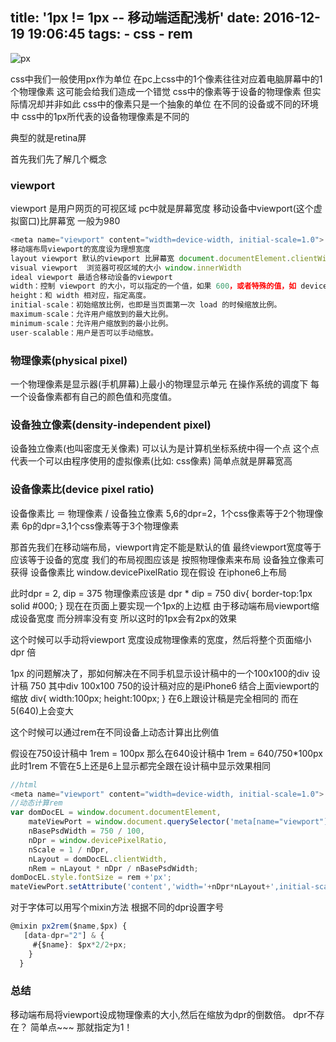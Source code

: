 title: '1px != 1px -- 移动端适配浅析'
date: 2016-12-19 19:06:45
tags:
    - css
    - rem
---
![px](http://blog.fenghou.site/assets/blogImg/rem-dpr.png)
<!--more-->

css中我们一般使用px作为单位
在pc上css中的1个像素往往对应着电脑屏幕中的1个物理像素
这可能会给我们造成一个错觉
css中的像素等于设备的物理像素
但实际情况却并非如此
css中的像素只是一个抽象的单位
在不同的设备或不同的环境中
css中的1px所代表的设备物理像素是不同的

典型的就是retina屏

首先我们先了解几个概念

### viewport

viewport 是用户网页的可视区域
pc中就是屏幕宽度
移动设备中viewport(这个虚拟窗口)比屏幕宽 一般为980

```javascript
<meta name="viewport" content="width=device-width, initial-scale=1.0">
移动端布局viewport的宽度设为理想宽度
layout viewport 默认的viewport 比屏幕宽 document.documentElement.clientWidth
visual viewport  浏览器可视区域的大小 window.innerWidth
ideal viewport 最适合移动设备的viewport
width：控制 viewport 的大小，可以指定的一个值，如果 600，或者特殊的值，如 device-width 为设备的宽度（单位为缩放为 100% 时的 CSS 的像素）。
height：和 width 相对应，指定高度。
initial-scale：初始缩放比例，也即是当页面第一次 load 的时候缩放比例。
maximum-scale：允许用户缩放到的最大比例。
minimum-scale：允许用户缩放到的最小比例。
user-scalable：用户是否可以手动缩放。
```

### 物理像素(physical pixel)
一个物理像素是显示器(手机屏幕)上最小的物理显示单元
在操作系统的调度下
每一个设备像素都有自己的颜色值和亮度值。

### 设备独立像素(density-independent pixel)
设备独立像素(也叫密度无关像素)
可以认为是计算机坐标系统中得一个点
这个点代表一个可以由程序使用的虚拟像素(比如: css像素)
简单点就是屏幕宽高

### 设备像素比(device pixel ratio)

设备像素比 ＝ 物理像素 / 设备独立像素
5,6的dpr=2，1个css像素等于2个物理像素
6p的dpr=3,1个css像素等于3个物理像素

那首先我们在移动端布局，viewport肯定不能是默认的值
最终viewport宽度等于应该等于设备的宽度
我们的布局视图应该是 按照物理像素来布局
设备独立像素可获得
设备像素比 window.devicePixelRatio
现在假设 在iphone6上布局

此时dpr = 2,
dip = 375
物理像素应该是 dpr * dip = 750
div{
border-top:1px solid #000;
}
现在在页面上要实现一个1px的上边框
由于移动端布局viewport缩成设备宽度
而分辨率没有变
所以这时的1px会有2px的效果

这个时候可以手动将viewport 宽度设成物理像素的宽度，然后将整个页面缩小 dpr 倍

1px 的问题解决了，那如何解决在不同手机显示设计稿中的一个100x100的div
设计稿 750
其中div 100x100
750的设计稿对应的是iPhone6
结合上面viewport的缩放
div{
width:100px;
height:100px;
}
在6上跟设计稿是完全相同的
而在5(640)上会变大

这个时候可以通过rem在不同设备上动态计算出比例值

假设在750设计稿中 1rem = 100px
那么在640设计稿中 1rem = 640/750*100px
此时1rem 不管在5上还是6上显示都完全跟在设计稿中显示效果相同

```javascript
//html
<meta name="viewport" content="width=device-width, initial-scale=1.0">
//动态计算rem
var domDocEL = window.document.documentElement,
    mateViewPort = window.document.querySelector('meta[name="viewport"]'),
    nBasePsdWidth = 750 / 100,
    nDpr = window.devicePixelRatio,
    nScale = 1 / nDpr,
    nLayout = domDocEL.clientWidth,
    nRem = nLayout * nDpr / nBasePsdWidth;
domDocEL.style.fontSize = rem +'px';
mateViewPort.setAttribute('content','width='+nDpr*nLayout+',initial-scale='+nScale+',maximum-scale='+nScale+',minimum-scale='+nScale+',user-scalable=no');
```

对于字体可以用写个mixin方法
根据不同的dpr设置字号

```javascript
@mixin px2rem($name,$px) {
   [data-dpr="2"] & {
     #{$name}: $px*2/2+px;
    }
  }
```

### 总结

移动端布局将viewport设成物理像素的大小,然后在缩放为dpr的倒数倍。
dpr不存在？
简单点~~~
那就指定为1！
